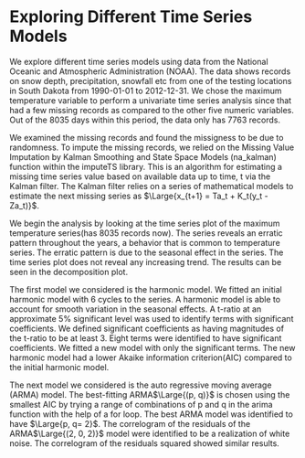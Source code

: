 # Exploring Different Time Series Models

We explore different time series models using data from the National Oceanic and Atmospheric Administration (NOAA). The data shows records on snow depth, precipitation, snowfall etc  from one of the testing locations in South Dakota from 1990-01-01 to 2012-12-31. We chose the maximum temperature variable to perform a univariate time series analysis since that had a few missing records as compared to the other five numeric variables. Out of the 8035 days within this period, the data only has 7763 records. 

We examined the missing records and found the missigness to be due to randomness. To impute the missing records, we relied on the Missing Value Imputation by Kalman Smoothing and State Space Models (na_kalman) function within the imputeTS library. This is an algorithm for estimating a missing time series value based on available data up to time, t via the Kalman filter. The Kalman filter relies on a series of mathematical models to estimate the next missing series as $\Large{x_{t+1} = Ta_t + K_t(y_t - Za_t)}$.  

We begin the analysis by looking at the time series plot of the maximum temperature series(has 8035 records now). The series reveals an erratic pattern throughout the years, a behavior that is common to temperature series. The erratic pattern is due to the seasonal effect in the series.  The time series plot does not reveal any increasing trend. The results can be seen in the decomposition plot. 
 
The first model we considered is the harmonic model. We fitted an initial harmonic model with 6 cycles to the series. A harmonic model is able to account for smooth variation in the seasonal effects. A t-ratio at an approximate 5% significant level was used to identify terms with significant coefficients. We defined significant coefficients as having magnitudes of the t-ratio to be at least 3. Eight terms were identified to have significant coefficients. We fitted a new model with only the significant terms. The new harmonic model had a lower Akaike information criterion(AIC) compared to the initial harmonic model. 

The next model we considered is the auto regressive moving average (ARMA) model.  The best-fitting ARMA$\Large{(p, q)}$ is chosen using the smallest AIC by trying a range of combinations of p and q in the arima function with the help of a for loop. The best ARMA model was identified to have $\Large{p, q= 2}$. The correlogram of the residuals of the ARMA$\Large{(2, 0, 2)}$ model were identified to be a realization of white noise. The correlogram of the residuals squared showed similar results.


